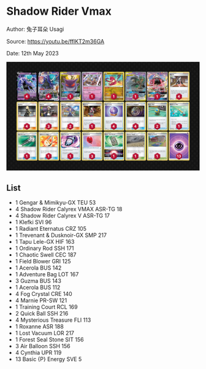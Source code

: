 # Shadow Rider Vmax

Author: 兔子耳朵 Usagi

Source: <https://youtu.be/ffIKT2m36GA>

Date: 12th May 2023

![decklist](../../images/SVI/Shadow%20Rider%20Vmax/6-%20Shadow%20Rider%20Vmax.png)

## List

* 1 Gengar & Mimikyu-GX TEU 53
* 4 Shadow Rider Calyrex VMAX ASR-TG 18
* 4 Shadow Rider Calyrex V ASR-TG 17
* 1 Klefki SVI 96
* 1 Radiant Eternatus CRZ 105
* 1 Trevenant & Dusknoir-GX SMP 217
* 1 Tapu Lele-GX HIF 163
* 1 Ordinary Rod SSH 171
* 1 Chaotic Swell CEC 187
* 1 Field Blower GRI 125
* 1 Acerola BUS 142
* 1 Adventure Bag LOT 167
* 3 Guzma BUS 143
* 1 Acerola BUS 112
* 4 Fog Crystal CRE 140
* 4 Marnie PR-SW 121
* 1 Training Court RCL 169
* 2 Quick Ball SSH 216
* 4 Mysterious Treasure FLI 113
* 1 Roxanne ASR 188
* 1 Lost Vacuum LOR 217
* 1 Forest Seal Stone SIT 156
* 3 Air Balloon SSH 156
* 4 Cynthia UPR 119
* 13 Basic {P} Energy SVE 5
